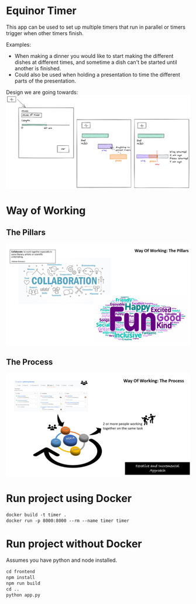 # Equinor Timer
This app can be used to set up multiple timers that run in parallel or timers trigger when other timers finish.

Examples:
- When making a dinner you would like to start making the different dishes at different times, and sometime a dish can't be started until another is finished.
- Could also be used when holding a presentation to time the different parts of the presentation.

Design we are going towards:
![alt 'UI Sketches'](documents/sketches/sketch_second_iteration.PNG)

# Way of Working

## The Pillars

![alt 'The Pillars'](documents/wow_pillars.PNG)

## The Process

![alt 'The Process'](documents/wow_process.PNG)


# Run project using Docker
```
docker build -t timer .
docker run -p 8000:8000 --rm --name timer timer
```

# Run project without Docker
Assumes you have python and node installed.
```
cd frontend
npm install
npm run build
cd ..
python app.py
```
